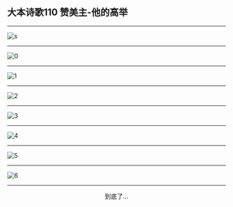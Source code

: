 
## 大本诗歌110 赞美主-他的高举
        
<div id="aplayer0"></div>

---

<img alt="s" data-original="/data/d0195/640.jpeg">

---

<img alt="0" data-original="/data/d0195/0.png">

---

<img alt="1" data-original="/data/d0195/1.png">

---

<img alt="2" data-original="/data/d0195/2.png">

---

<img alt="3" data-original="/data/d0195/3.png">

---

<img alt="4" data-original="/data/d0195/4.png">

---

<img alt="5" data-original="/data/d0195/5.png">

---

<img alt="6" data-original="/data/d0195/6.png">

---

<p style="text-align: center">到底了...</p>

<script src="/js/dist-view.js"></script>

<script>
MAIN.id = 'd0195';
        
const ap0 = new APlayer({
    container: document.getElementById('aplayer0'),
    volume: 1,
    loop: 'none',
    preload: 'none',
    audio: [{
        name: '大本诗歌110.mp3',
        artist: '大本诗歌',
        url: 'https://res.wx.qq.com/voice/getvoice?mediaid=MzI0NTk3MDM5M18yMjQ3NDg5MDgw',
        cover: '/favicon'
    }]
});
</script>
